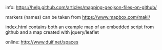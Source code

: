 
info: https://help.github.com/articles/mapping-geojson-files-on-github/

markers (names) can be taken from https://www.mapbox.com/maki/

index.html contains both an example map of an embedded script from github and a map created with jquery/leaflet

online: http://www.duif.net/spaces
